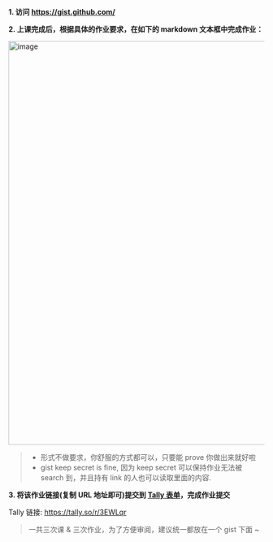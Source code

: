 
**1. 访问  https://gist.github.com/**

**2. 上课完成后，根据具体的作业要求，在如下的 markdown 文本框中完成作业：**

<img width="795" alt="image" src="https://github.com/CreatorsDAO/web3-protocol-co-learn/assets/33189338/b7ce5b6c-4428-4f18-a67d-b9a6d460c712">

> - 形式不做要求，你舒服的方式都可以，只要能 prove 你做出来就好啦
> - gist keep secret is fine, 因为 keep secret 可以保持作业无法被 search 到，并且持有 link 的人也可以读取里面的内容.

**3. 将该作业链接(复制 URL 地址即可)提交到 [Tally 表单](https://tally.so/r/3EWLqr)，完成作业提交**

Tally 链接: https://tally.so/r/3EWLqr

> 一共三次课 & 三次作业，为了方便审阅，建议统一都放在一个 gist 下面 ~
